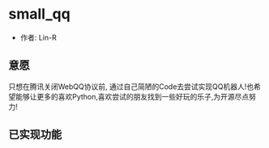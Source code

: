 # small_qq
* 作者: Lin-R
## 意愿
只想在腾讯关闭WebQQ协议前, 通过自己简陋的Code去尝试实现QQ机器人!也希望能够让更多的喜欢Python,喜欢尝试的朋友找到一些好玩的乐子,为开源尽点努力!
## 已实现功能


